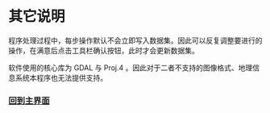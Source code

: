 # 其它说明

程序处理过程中，每步操作默认不会立即写入数据集。因此可以反复调整要进行的操作，在满意后点击工具栏确认按钮，此时才会更新数据集。

软件使用的核心库为 GDAL 与 Proj.4 。因此对于二者不支持的图像格式、地理信息系统本程序也无法提供支持。



### **[回到主界面](https://imlan.cn/simplers/)**